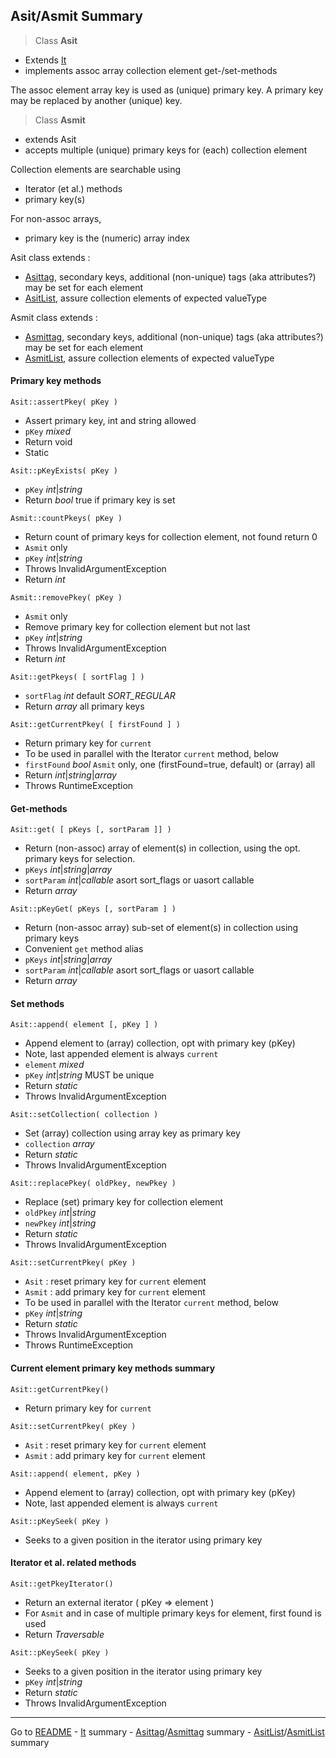 [comment]: # (This file is part of Asit, manages array collections. Copyright 2020 Kjell-Inge Gustafsson, kigkonsult, All rights reserved, licence LGPL 3.0)
## Asit/Asmit Summary

>Class **Asit** 
* Extends [It]
* implements assoc array collection element get-/set-methods

The assoc element array key is used as (unique) primary key.
A primary key may be replaced by another (unique) key.

>Class **Asmit**
* extends Asit 
* accepts multiple (unique) primary keys for (each) collection element

Collection elements are searchable using
* Iterator (et al.) methods
* primary key(s)

For non-assoc arrays,
* primary key is the (numeric) array index

Asit class extends :
* [Asittag], secondary keys, additional (non-unique) tags (aka attributes?) may be set for each element
* [AsitList], assure collection elements of expected valueType

Asmit class extends :
* [Asmittag], secondary keys, additional (non-unique) tags (aka attributes?) may be set for each element
* [AsmitList], assure collection elements of expected valueType

#### Primary key methods

```Asit::assertPkey( pKey )```
* Assert primary key, int and string allowed
* ```pKey``` _mixed_
* Return void
* Static

```Asit::pKeyExists( pKey )```
* ```pKey``` _int_|_string_
* Return _bool_ true if primary key is set

```Asmit::countPkeys( pKey )```
* Return count of primary keys for collection element, not found return 0
* ```Asmit``` only
* ```pKey``` _int_|_string_
* Throws InvalidArgumentException
* Return _int_

```Asmit::removePkey( pKey )```
* ```Asmit``` only
* Remove primary key for collection element but not last
* ```pKey``` _int_|_string_
* Throws InvalidArgumentException
* Return _int_

```Asit::getPkeys( [ sortFlag ] )```
* ```sortFlag``` _int_ default _SORT_REGULAR_
* Return _array_  all primary keys

```Asit::getCurrentPkey( [ firstFound ] )```
* Return primary key for ```current```
* To be used in parallel with the Iterator ```current``` method, below
* ```firstFound``` _bool_ ```Asmit``` only, one (firstFound=true, default) or (array) all
* Return _int_|_string_|_array_
* Throws RuntimeException

#### Get-methods

```Asit::get( [ pKeys [, sortParam ]] )```
* Return (non-assoc) array of element(s) in collection, using the opt. primary keys for selection.
* ```pKeys``` _int_|_string_|_array_
* ```sortParam``` _int_|_callable_  asort sort_flags or uasort callable
* Return _array_

```Asit::pKeyGet( pKeys [, sortParam ] )```
* Return (non-assoc array) sub-set of element(s) in collection using primary keys
* Convenient ```get``` method alias
* ```pKeys``` _int_|_string_|_array_
* ```sortParam``` _int_|_callable_  asort sort_flags or uasort callable
* Return _array_

#### Set methods

```Asit::append( element [, pKey ] )```
* Append element to (array) collection, opt with primary key (pKey)
* Note, last appended element is always ```current```
* ```element``` _mixed_
* ```pKey``` _int_|_string_  MUST be unique
* Return _static_
* Throws InvalidArgumentException
    
```Asit::setCollection( collection )```
* Set (array) collection using array key as primary key
* ```collection``` _array_
* Return _static_
* Throws InvalidArgumentException

```Asit::replacePkey( oldPkey, newPkey )```
* Replace (set) primary key for collection element
* ```oldPkey``` _int_|_string_
* ```newPkey``` _int_|_string_
* Return _static_
* Throws InvalidArgumentException

```Asit::setCurrentPkey( pKey )```
* ```Asit``` : reset primary key for ```current``` element
* ```Asmit``` : add primary key for ```current``` element
* To be used in parallel with the Iterator ```current``` method, below
* ```pKey``` _int_|_string_
* Return _static_
* Throws InvalidArgumentException
* Throws RuntimeException

#### Current element primary key methods summary

```Asit::getCurrentPkey()```
* Return primary key for ```current```

```Asit::setCurrentPkey( pKey )```
* ```Asit``` : reset primary key for ```current``` element
* ```Asmit``` : add primary key for ```current``` element

```Asit::append( element, pKey )```
* Append element to (array) collection, opt with primary key (pKey)
* Note, last appended element is always ```current```

```Asit::pKeySeek( pKey )```
* Seeks to a given position in the iterator using primary key

#### Iterator et al. related methods

```Asit::getPkeyIterator()```
* Return an external iterator ( pKey => element )
* For ```Asmit``` and in case of multiple primary keys for element, first found is used
* Return _Traversable_

```Asit::pKeySeek( pKey )```
* Seeks to a given position in the iterator using primary key
* ```pKey``` _int_|_string_
* Return _static_
* Throws InvalidArgumentException

---
Go to [README] - [It] summary - [Asittag]/[Asmittag] summary - [AsitList]/[AsmitList] summary

[It]:ItSummary.md
[AsitList]:ListSummary.md
[AsmitList]:ListSummary.md
[Asittag]:AsittagSummary.md
[Asmittag]:AsittagSummary.md
[README]:../README.md
